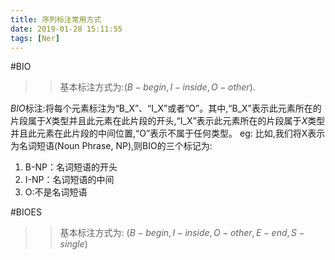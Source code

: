 ```yaml
---
title: 序列标注常用方式
date: 2019-01-28 15:11:55
tags: [Ner]
---
```

#BIO
>>基本标注方式为:$(B-begin,I-inside,O-other)$.

$BIO$标注:将每个元素标注为“B_X”、“I_X”或者“O”。其中,“B_X”表示此元素所在的片段属于$X$类型并且此元素在此片段的开头,“I_X”表示此元素所在的片段属于$X$类型并且此元素在此片段的中间位置,“O”表示不属于任何类型。
eg:
  比如,我们将X表示为名词短语(Noun Phrase, NP),则BIO的三个标记为:
  1. B-NP：名词短语的开头
  2. I-NP：名词短语的中间
  3. O:不是名词短语

#BIOES
>>基本标注方式为: $(B-begin,I-inside,O-other,E-end,S-single)$